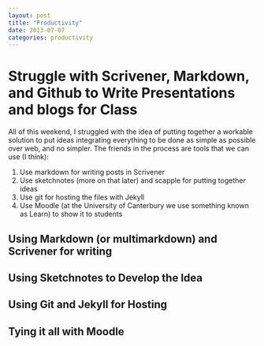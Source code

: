 ```yaml
---
layout: post
title: "Productivity"
date: 2013-07-07
categories: productivity
---
```

# Struggle with Scrivener, Markdown, and Github to Write Presentations and blogs for Class

All of this weekend, I struggled with the idea of putting together a workable solution to put ideas integrating everything to be done as simple as possible over web, and no simpler. The friends in the process are tools that we can use (I think):

1. Use markdown for writing posts in Scrivener
2. Use sketchnotes (more on that later) and scapple for putting together ideas
3. Use git for hosting the files with Jekyll
4. Use Moodle (at the University of Canterbury we use something known as Learn) to show it to students

## Using Markdown (or multimarkdown) and Scrivener for writing

## Using Sketchnotes to Develop the Idea

## Using Git and Jekyll for Hosting

## Tying it all with Moodle


